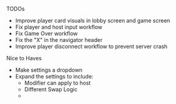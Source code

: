 TODOs

- Improve player card visuals in lobby screen and game screen
- Fix player and host input workflow
- Fix Game Over workflow
- Fix the "X" in the navigator header
- Improve player disconnect workflow to prevent server crash

Nice to Haves

- Make settings a dropdown
- Expand the settings to include:
    - Modifier can apply to host
    - Different Swap Logic
    - 
